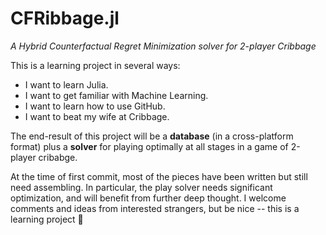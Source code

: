 # CFRibbage.jl
*A Hybrid Counterfactual Regret Minimization solver for 2-player Cribbage*

This is a learning project in several ways:
- I want to learn Julia.
- I want to get familiar with Machine Learning.
- I want to learn how to use GitHub.
- I want to beat my wife at Cribbage.

The end-result of this project will be a **database** (in a cross-platform format) plus a **solver** for playing optimally at all stages in a game of 2-player cribabge. 

At the time of first commit, most of the pieces have been written but still need assembling. In particular, the play solver needs significant optimization, and will benefit from further deep thought. I welcome comments and ideas from interested strangers, but be nice -- this is a learning project 😬
